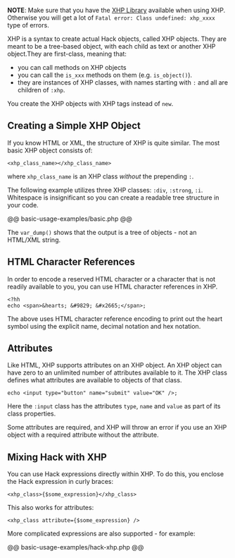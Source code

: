 **NOTE**: Make sure that you have the [XHP Library](../introduction.md#xhp-library) available when using XHP. Otherwise you will get a lot of `Fatal error: Class undefined: xhp_xxxx` type of errors.

XHP is a syntax to create actual Hack objects, called XHP objects. They are meant to be a tree-based object, with each child as text or another XHP object.They are first-class, meaning that:

* you can call methods on XHP objects
* you can call the `is_xxx` methods on them (e.g. `is_object()`).
* they are instances of XHP classes, with names starting with `:` and all are children of `:xhp`.

You create the XHP objects with XHP tags instead of `new`.

## Creating a Simple XHP Object

If you know HTML or XML, the structure of XHP is quite similar. The most basic XHP object consists of:

```
<xhp_class_name></xhp_class_name>
```

where `xhp_class_name` is an XHP class *without* the prepending `:`.

The following example utilizes three XHP classes: `:div`, `:strong`, `:i`. Whitespace is insignificant so you can create a readable tree structure in your code.

@@ basic-usage-examples/basic.php @@


The `var_dump()` shows that the output is a tree of objects - not an HTML/XML string.

## HTML Character References

In order to encode a reserved HTML character or a character that is not readily available to you, you can use HTML character references in XHP.

```
<?hh
echo <span>&hearts; &#9829; &#x2665;</span>;
```

The above uses HTML character reference encoding to print out the heart symbol using the explicit name, decimal notation and hex notation.

## Attributes

Like HTML, XHP supports attributes on an XHP object. An XHP object can have zero to an unlimited number of attributes available to it. The XHP class defines what attributes are available to objects of that class.

```
echo <input type="button" name="submit" value="OK" />;
```

Here the `:input` class has the attributes `type`, `name` and `value` as part of its class properties.

Some attributes are required, and XHP will throw an error if you use an XHP object with a required attribute without the attribute.

## Mixing Hack with XHP

You can use Hack expressions directly within XHP. To do this, you enclose the Hack expression in curly braces:

```
<xhp_class>{$some_expression}</xhp_class>
```

This also works for attributes:

```
<xhp_class attribute={$some_expression} />
```

More complicated expressions are also supported - for example:

@@ basic-usage-examples/hack-xhp.php @@
